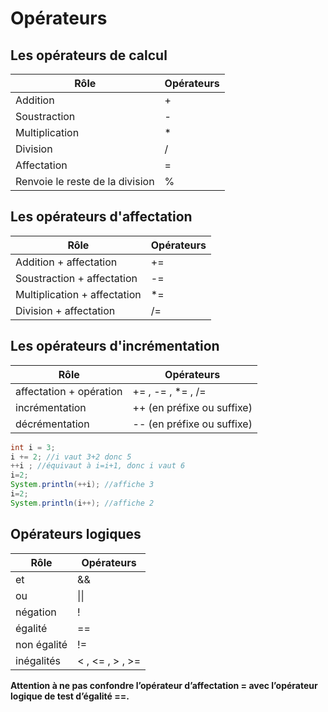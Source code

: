 # Opérateurs

## Les opérateurs de calcul

| Rôle                            | Opérateurs      |
| ------------------------------- | --------------- |
| Addition                        | +               |
| Soustraction                    | -               |
| Multiplication                  | *               |
| Division                        | /               |
| Affectation                     | =               |
| Renvoie le reste de la division | %               |

## Les opérateurs d'affectation

| Rôle                                         | Opérateurs       |
| -------------------------------------------- | ---------------- |
| Addition + affectation                       | +=               |
| Soustraction + affectation                   | -=               |
| Multiplication + affectation                 | *=               |
| Division + affectation                       | /=               |

## Les opérateurs d'incrémentation

| Rôle                    | Opérateurs                         |
| ----------------------- | ---------------------------------- |
| affectation + opération | += , -= , *= , /=                  |
| incrémentation          | ++ (en préfixe ou suffixe)         |
| décrémentation          | -- (en préfixe ou suffixe)         |

``` java
int i = 3;
i += 2; //i vaut 3+2 donc 5
++i ; //équivaut à i=i+1, donc i vaut 6
i=2; 
System.println(++i); //affiche 3
i=2;
System.println(i++); //affiche 2
```

## Opérateurs logiques

| Rôle        | Opérateurs      |
| ----------- | --------------- |
| et          | &&              |
| ou          | \|\|            |
| négation    | !               |
| égalité     | ==              |
| non égalité | !=              |
| inégalités  | < , <= , > , >= |

**Attention à ne pas confondre l’opérateur d’affectation = avec l’opérateur logique de test d’égalité ==.**